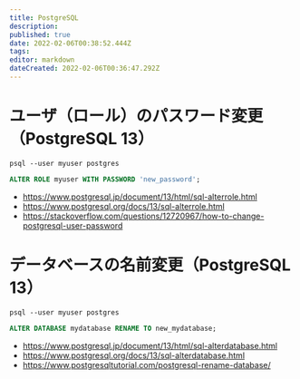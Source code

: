 ```yaml
---
title: PostgreSQL
description: 
published: true
date: 2022-02-06T00:38:52.444Z
tags: 
editor: markdown
dateCreated: 2022-02-06T00:36:47.292Z
---
```


# ユーザ（ロール）のパスワード変更（PostgreSQL 13）

```shell
psql --user myuser postgres
```

```sql
ALTER ROLE myuser WITH PASSWORD 'new_password';
```

- <https://www.postgresql.jp/document/13/html/sql-alterrole.html>
- <https://www.postgresql.org/docs/13/sql-alterrole.html>
- <https://stackoverflow.com/questions/12720967/how-to-change-postgresql-user-password>

# データベースの名前変更（PostgreSQL 13）

```shell
psql --user myuser postgres
```

```sql
ALTER DATABASE mydatabase RENAME TO new_mydatabase;
```

- <https://www.postgresql.jp/document/13/html/sql-alterdatabase.html>
- <https://www.postgresql.org/docs/13/sql-alterdatabase.html>
- <https://www.postgresqltutorial.com/postgresql-rename-database/>

